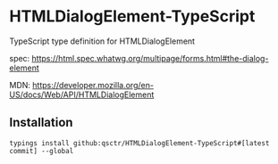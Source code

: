 # HTMLDialogElement-TypeScript

TypeScript type definition for HTMLDialogElement

spec: https://html.spec.whatwg.org/multipage/forms.html#the-dialog-element

MDN: https://developer.mozilla.org/en-US/docs/Web/API/HTMLDialogElement

## Installation

    typings install github:qsctr/HTMLDialogElement-TypeScript#[latest commit] --global
